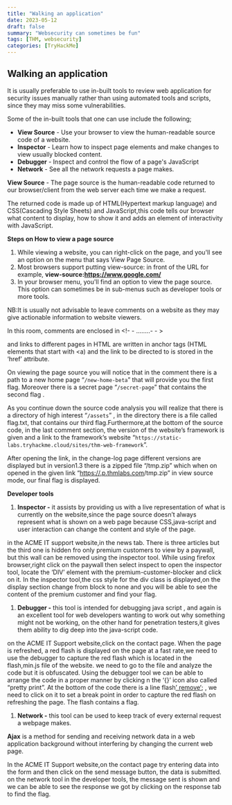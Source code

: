 ```yaml
---
title: "Walking an application"
date: 2023-05-12
draft: false
summary: "Websecurity can sometimes be fun"
tags: [THM, websecurity]
categories: [TryHackMe]
---
```


## Walking an application


It is usually preferable to use in-built tools to review web application for security issues manually rather than using automated tools and scripts, since they may miss some vulnerabilities.

Some of the in-built tools that one can use include the following;

- **View Source** - Use your browser to view the human-readable source code of a website.
- **Inspector** - Learn how to inspect page elements and make changes to view usually blocked content.
- **Debugger** - Inspect and control the flow of a page's JavaScript
- **Network** - See all the network requests a page makes.

**View Source** - The page source is the human-readable code returned to our browser/client from the web server each time we make a request.

The returned code is made up of HTML(Hypertext markup language) and CSS(Cascading Style Sheets) and JavaScript,this code tells our browser what content to display, how to show it and adds an element of  interactivity with JavaScript.

**Steps on How to view a page source**

1. While viewing a website, you can right-click on the page, and you'll see an option on the menu that says View Page Source.
2. Most browsers support putting view-source: in front of the URL for example, **view-source:https://www.google.com/**
3. In your browser menu, you'll find an option to view the page source. This
option can sometimes be in sub-menus such as developer tools or more tools.

NB:It is usually not advisable to leave comments on a website as they may give actionable information to website viewers.

In this room, comments are enclosed in <!- - ……..- - >

and links to different pages in HTML are written in anchor tags (HTML elements that start with <a) and the link to be directed to is stored in the ‘href’ attribute.

On viewing the page source you will notice that in the comment there is a path to a new home page “`/new-home-beta`” that will provide you the first flag. Moreover there is a secret page “`/secret-page`” that contains the second flag .

As you continue down the source code analysis you will realize that there is a directory of high interest “`/assets`” , in the directory there is a file called flag.txt, that contains our third flag.Furthermore,at the bottom  of the source code, in the last comment section, the version of the website’s framework is given and a link to the framework’s website “`https://static-labs.tryhackme.cloud/sites/thm-web-framework`”.

After opening the link, in the change-log page different versions are displayed but in version1.3 there is a zipped file “/tmp.zip” which when on opened in the given link “[https://<ip address>.p.thmlabs.com](https://10-10-118-23.p.thmlabs.com/)/tmp.zip” in view source mode, our final flag is displayed.

**Developer tools** 

1. **Inspector -** it assists by providing us with a live representation of what is currently on the website,since the page source doesn’t always represent what is shown on a web page because CSS,java-script and user interaction can change the content and style of the page.

in the ACME IT support website,in the news tab. There is three articles but the third one is hidden fro only premium customers to view by a paywall, but this wall can be removed using the inspector tool. While using firefox browser,right click on the paywall then select inspect to open the inspector tool, locate the ‘DIV’ element with the premium-customer-blocker and click on it. In the inspector tool,the css style for the div class is displayed,on the display section change from block to none and you will be able to see the content of the premium customer and find your flag.

1. **Debugger -** this tool is intended for debugging java script , and again is an excellent tool for web developers wanting to work out why something might not be working, on the other hand for penetration testers,it gives them ability to dig deep into the java-script code.

on the ACME IT Support website,click on the contact page. When the page is refreshed, a red flash is displayed on the page at a fast rate,we need to use the debugger to capture the red flash which is located in the flash,min.js file of the website. we need to go to the file and analyze the code but it is obfuscated. Using the debugger tool we can be able to arrange the code in a proper manner by clicking n the ‘{}’ icon also called “pretty print”. At the bottom of the code there is a line flash[’ remove‘](); , we need to click on it to set a break point in order to capture the red flash on refreshing the page. The flash contains a flag.

1. **Network -**  this tool can be used to keep track of every external request a webpage makes.

**Ajax** is a method for sending and receiving network data in a web application background without interfering by changing the current web page.

In the ACME IT Support website,on the contact page try entering  data into the form and then click on the send message button, the data is submitted. on the  network tool in the developer tools, the message sent is shown and we can be able to see the response we got by clicking on the response tab to find the  flag.
